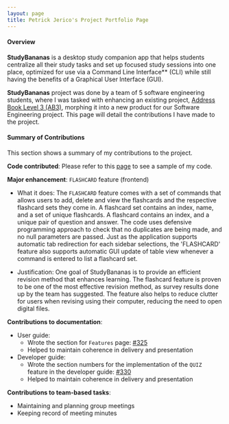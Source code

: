 ```yaml
---
layout: page
title: Petrick Jerico's Project Portfolio Page
---
```


#### Overview
**StudyBananas** is a desktop study companion app that helps students centralize all their study tasks and set up focused study sessions into one place, optimized for use via a Command Line Interface** (CLI) while still having the benefits of a Graphical User Interface (GUI).

**StudyBananas** project was done by a team of 5 software engineering students, where I was tasked with enhancing 
an existing project, [Address Book Level 3 (AB3)](https://github.com/nus-cs2103-AY1920S1/addressbook-level3), morphing it 
into a new product for our Software Engineering project. This page will detail the contributions I have made to the project.

#### Summary of Contributions
This section shows a summary of my contributions to the project.

**Code contributed**: 
Please refer to this [page](https://nus-cs2103-ay2021s1.github.io/tp-dashboard/#breakdown=true&search=petrickjerico&sort=groupTitle&sortWithin=title&since=2020-08-14&until=2020-11-09&timeframe=commit&mergegroup=&groupSelect=groupByRepos&checkedFileTypes=docs~functional-code~test-code~other) to see a sample of my code.

**Major enhancement**: `FLASHCARD` feature (frontend)

* What it does: The `FLASHCARD` feature comes with a set of commands that allows users to 
add, delete and view the flashcards and the respective flashcard sets they come in.
A flashcard set contains an index, name, and a set of unique flashcards.
A flashcard contains an index, and a unique pair of question and answer.
The code uses defensive programming approach to check that no duplicates are being made, and no null parameters are passed.
Just as the application supports automatic tab redirection for each sidebar selections, the 'FLASHCARD' feature also supports
automatic GUI update of table view whenever a command is entered to list a flashcard set.
  
* Justification: One goal of StudyBananas is to provide an efficient revision method that enhances learning.
The flashcard feature is proven to be one of the most effective revision method, as survey results done up by the team has suggested.
The feature also helps to reduce clutter for users when revising using their computer, reducing the need to open digital files.
 
**Contributions to documentation**:
 - User guide:
     - Wrote the section for `Features` page: [#325](https://github.com/AY2021S1-CS2103T-F12-2/tp/pull/325)
     - Helped to maintain coherence in delivery and presentation
 - Developer guide: 
     - Wrote the section numbers for the implementation of the `QUIZ` feature in the developer guide: [#330](https://github.com/AY2021S1-CS2103T-F12-2/tp/pull/330)
     - Helped to maintain coherence in delivery and presentation
 
**Contributions to team-based tasks**:
- Maintaining and planning group meetings 
- Keeping record of meeting minutes

